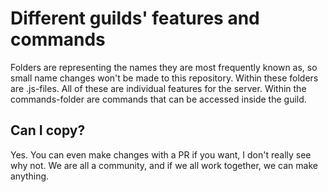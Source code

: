 # Different guilds' features and commands

Folders are representing the names they are most frequently known as, so small name changes won't be made to this repository. Within these folders are .js-files. All of these are individual features for the server. Within the commands-folder are commands that can be accessed inside the guild.

## Can I copy?

Yes. You can even make changes with a PR if you want, I don't really see why not. We are all a community, and if we all work together, we can make anything.